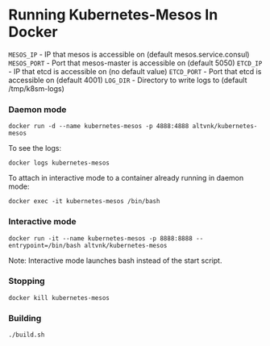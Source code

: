 # Running Kubernetes-Mesos In Docker

`MESOS_IP` - IP that mesos is accessible on (default mesos.service.consul)
`MESOS_PORT` - Port that mesos-master is accessible on (default 5050)
`ETCD_IP` - IP that etcd is accessible on (no default value)
`ETCD_PORT` - Port that etcd is accessible on (default 4001)
`LOG_DIR` - Directory to write logs to (default /tmp/k8sm-logs)

### Daemon mode

```
docker run -d --name kubernetes-mesos -p 4888:4888 altvnk/kubernetes-mesos
```

To see the logs:

```
docker logs kubernetes-mesos
```

To attach in interactive mode to a container already running in daemon mode:

```
docker exec -it kubernetes-mesos /bin/bash
```

### Interactive mode

```
docker run -it --name kubernetes-mesos -p 8888:8888 --entrypoint=/bin/bash altvnk/kubernetes-mesos
```

Note: Interactive mode launches bash instead of the start script.

### Stopping

```
docker kill kubernetes-mesos
```

### Building

```
./build.sh
```